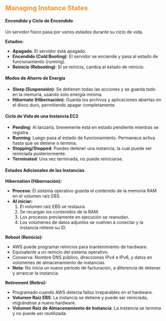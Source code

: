 ## <font color="#EC912D">Managing Instance States</font>

#### Encendido y Ciclo de Encendido

Un servidor físico pasa por varios estados durante su ciclo de vida.

**Estados:**
- **Apagado**: El servidor está apagado.
- **Encendido (Cold Booting)**: El servidor se enciende y pasa al estado de funcionamiento (running).
- **Reinicio (Rebooting)**: Si se reinicia, cambia al estado de reinicio.

#### Modos de Ahorro de Energía

- **Sleep (Suspensión)**: Se detienen todas las acciones y se guarda todo en la memoria, usando solo energía mínima.
- **Hibernate (Hibernación)**: Guarda los archivos y aplicaciones abiertas en el disco duro, permitiendo apagar completamente.

#### Ciclo de Vida de una Instancia EC2

- **Pending**: Al lanzarla, brevemente está en estado pendiente mientras se registra.
- **Running**: Luego pasa al estado de funcionamiento. Permanece activa hasta que se detiene o termina.
- **Stopping/Stopped**: Puedes detener una instancia, la cual puede ser reiniciada posteriormente.
- **Terminated**: Una vez terminada, no puede reiniciarse.

#### Estados Adicionales de las Instancias

**Hibernation (Hibernación):**
- **Proceso**: El sistema operativo guarda el contenido de la memoria RAM en el volumen raíz EBS.
- **Al iniciar:**
  1. El volumen raíz EBS se restaura.
  2. Se recargan los contenidos de la RAM.
  3. Los procesos previamente en ejecución se reanudan.
  4. Los volúmenes de datos adjuntos se vuelven a conectar y la instancia retiene su ID.

**Reboot (Reinicio):**
- AWS puede programar reinicios para mantenimiento de hardware.
- Equivalente a un reinicio del sistema operativo.
- Conserva: Nombre DNS público, direcciones IPv4 e IPv6, y datos en volúmenes de almacenamiento de instancias.
- **Nota**: No inicia un nuevo periodo de facturación, a diferencia de detener y arrancar la instancia.

**Retirement (Retiro):**
- Programado cuando AWS detecta fallos irreparables en el hardware.
- **Volumen Raíz EBS**: La instancia se detiene y puede ser reiniciada, migrándose a nuevo hardware.
- **Volumen Raíz de Almacenamiento de Instancia**: La instancia se termina y no puede ser reutilizada.